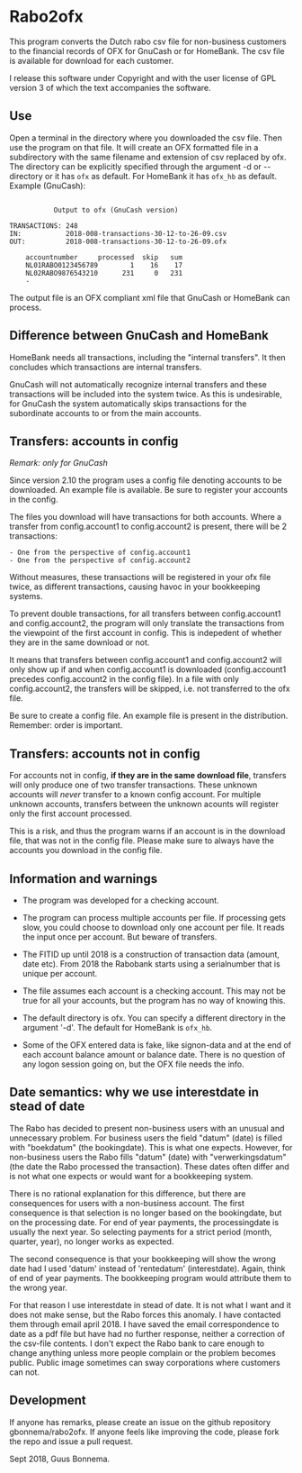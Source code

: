 # Rabo2ofx

This program converts the Dutch rabo csv file for non-business
customers to the financial records of OFX for GnuCash or for HomeBank.
The csv file is available for download for each customer.

I release this software under Copyright and with the user license of GPL version 3 of which the 
text accompanies the software.

## Use

Open a terminal in the directory where you downloaded the csv file.
Then use the program on that file. It will create an OFX formatted file
in a subdirectory with the same filename and extension of csv replaced by
ofx. The directory can be explicitly specified through the argument -d or --directory 
or it has `ofx` as default. For HomeBank it has `ofx_hb` as default.
Example (GnuCash):

```

           Output to ofx (GnuCash version)

TRANSACTIONS: 248
IN:           2018-008-transactions-30-12-to-26-09.csv
OUT:          2018-008-transactions-30-12-to-26-09.ofx

	accountnumber     processed  skip   sum
	NL01RABO0123456789        1    16    17
	NL02RABO9876543210      231     0   231
	-
```

The output file is an OFX compliant xml file that GnuCash or HomeBank can process.

## Difference between GnuCash and HomeBank

HomeBank needs all transactions, including the "internal transfers". It then concludes
which transactions are internal transfers. 

GnuCash will not automatically recognize internal transfers and these transactions
will be included into the system twice. As this is undesirable, for GnuCash the system
automatically skips transactions for the subordinate accounts to or from the main accounts.

## Transfers: accounts in config 

*Remark: only for GnuCash*

Since version 2.10 the program uses a config file denoting accounts to be downloaded.
An example file is available. Be sure to register your accounts in the config.

The files you download will have transactions for both accounts. Where a transfer
from config.account1 to config.account2 is present, there will be 2 transactions:

	- One from the perspective of config.account1
	- One from the perspective of config.account2

Without measures, these transactions will be registered in your ofx file twice, as different
transactions, causing havoc in your bookkeeping systems.

To prevent double transactions, for all transfers between config.account1 and config.account2,
the program will only translate the transactions from the viewpoint of the first account in
config. This is indepedent of whether they are in the same download or not.

It means that transfers between config.account1 and config.account2 will only show up if and when
config.account1 is downloaded (config.account1 precedes config.account2 in the config file).
In a file with only config.account2, the transfers will be skipped, i.e. not transferred to the
ofx file.

Be sure to create a config file. An example file is present in the distribution.
Remember: order is important.

## Transfers: accounts not in config 

For accounts not in config, **if they are in the same download file**, transfers will only
produce one of two transfer transactions. These unknown accounts will *never* transfer to
a known config account. For multiple unknown accounts, transfers between the unknown acounts
will register only the first account processed.

This is a risk, and thus the program warns if an account is in the download file, that was not
in the config file. Please make sure to always have the accounts you download in the config file.

## Information and warnings

* The program was developed for a checking account.

* The program can process multiple accounts per file. If processing gets slow, you could
  choose to download only one account per file. It reads the input once per account.
  But beware of transfers.

* The FITID up until 2018 is a construction of transaction data (amount, date etc). From 2018 the 
  Rabobank starts using a serialnumber that is unique per account.

* The file assumes each account is a checking account. This may not be true for all
  your accounts, but the program has no way of knowing this. 

* The default directory is ofx. You can specify a different directory in the argument '-d'. The
  default for HomeBank is `ofx_hb`.

* Some of the OFX entered data is fake, like signon-data and at the end of each account balance
  amount or balance date. There is no question of any logon session going on, but the OFX file needs
  the info.

## Date semantics: why we use interestdate in stead of date 

The Rabo has decided to present non-business users with an unusual and unnecessary problem. For business users the
field "datum" (date) is filled with "boekdatum" (the bookingdate). This is what one expects. However, for
non-business users the Rabo fills "datum" (date) with "verwerkingsdatum" (the date the Rabo processed the transaction). 
These dates often differ and is not what one expects or would want for a bookkeeping system.

There is no rational explanation for this difference, but there are consequences for users 
with a non-business account. 
The first consequence is that selection is no longer based on the bookingdate, but 
on the processing date. For end of year payments, the processingdate is usually 
the next year. So selecting payments for a strict period (month, quarter, year), 
no longer works as expected. 

The second consequence is that your bookkeeping will show the wrong date 
had I used 'datum' instead of 'rentedatum' (interestdate).
Again, think of end of year payments. The bookkeeping program would attribute them to the wrong year.

For that reason I use interestdate in stead of date. It is not what I want and it does not make sense, but the 
Rabo forces this anomaly. I have contacted them through email april 2018. 
I have saved the email correspondence to date as a pdf file
but have had no further response, neither a correction of the csv-file contents. I don't 
expect the Rabo bank to care enough to change anything unless more people complain or 
the problem becomes public. Public image sometimes can sway corporations where customers can not.

## Development

If anyone has remarks, please create an issue on the github repository gbonnema/rabo2ofx.
If anyone feels like improving the code, please fork the repo and issue a pull request.

Sept 2018, Guus Bonnema.
